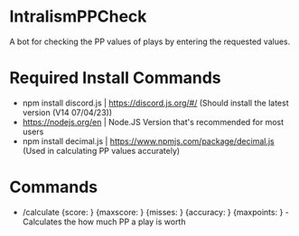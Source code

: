 # IntralismPPCheck
 A bot for checking the PP values of plays by entering the requested values.

# Required Install Commands
- npm install discord.js   |    https://discord.js.org/#/ (Should install the latest version (V14 07/04/23))
- https://nodejs.org/en  |  Node.JS Version that's recommended for most users
- npm install decimal.js  |  https://www.npmjs.com/package/decimal.js (Used in calculating PP values accurately)


# Commands
- /calculate {score: } {maxscore: } {misses: } {accuracy: } {maxpoints: } - Calculates the how much PP a play is worth
